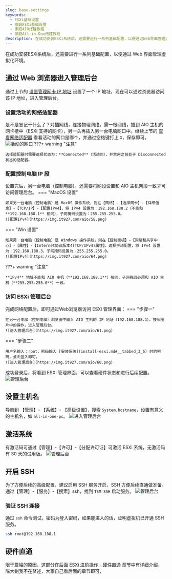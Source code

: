 ```yaml
---
slug: base-settings
keywords: 
  - ESXi基础设置
  - 家庭ESXi基础设置
  - 家庭AIO搭建教程
  - 家庭All-in-One搭建教程
description: 在成功安装ESXi系统后，还需要进行一系列基础配置，以便通过Web界面管理虚拟化环境。
---
```

在成功安装ESXi系统后，还需要进行一系列基础配置，以便通过 Web 界面管理虚拟化环境。
## 通过 Web 浏览器进入管理后台
通过上节的 [设置管理网卡 IP 地址](install-esxi.md#ip_1) 设置了一个 IP 地址，现在可以通过浏览器访问该 IP 地址，进入管理后台。

### 设置活动的网络适配器
是不是忘记干什么了？对插网线，连接物理网络。需一根网线，插到 AIO 主机的网卡槽中（ESXi 支持的网卡），另一头再插入另一台电脑网口中。继续上节的 [查看网络适配器](install-esxi.md#_7) 看看活动的网口是哪个，并通过空格键打上 `X`，保存即可。
![活动的网口](https://img.it927.com/aio/59.png)
???+ warning "注意"

    选择适配器时需要选择状态为：**Connected**（活动的），并禁用之前处于 Disconnected 状态的适配器。

### 配置控制电脑 IP 段
设置完后，另一台电脑（控制电脑），还需要将网段设置和 AIO 主机网段一致才可访问管理后台。
=== "MacOS 设置"

    如果另一台电脑（控制电脑）是 MacOS 操作系统，则在【网络】-【选择网卡】-【详细信息】-【TCP/IP】-【配置IPv4】，将 IPv4 设置为：192.168.188.2（不能和 **192.168.188.1** 相同），子网掩码设置为：255.255.255.0。
    ![配置IPv4](https://img.it927.com/aio/58.png)

=== "Win 设置"

    如果另一台电脑（控制电脑）是 Windows 操作系统，则在【控制面板】-【网络和共享中心】-【属性】-【Internet协议版本4(TCP/IPv4)属性】，选择手动配置，将 IPv4 设置为：192.168.188.3，子网掩码设置为：255.255.255.0。
    ![配置IPv4](https://img.it927.com/aio/64.png)

???+ warning "注意"

    **IPv4** 地址不能和 AIO 主机（**192.168.188.1**）相同，子网掩码必须和 AIO 主机（**255.255.255.0**）一致。

### 访问 ESXi 管理后台
完成网络配置后，即可通过Web浏览器访问 ESXi 管理界面：
=== "步骤一"
    
    在另一台电脑（控制电脑）浏览器中输入 AIO 主机的 IP 地址（192.168.188.1），按照图片中的操作，进入管理后台。
    ![进入管理后台](https://img.it927.com/aio/61.png)

=== "步骤二"
    
    用户名输入：root，密码输入 [安装系统](install-esxi.md#__tabbed_3_6) 时的密码，点击登入即可。
    ![进入管理后台](https://img.it927.com/aio/60.png)

成功登录后，将看到 ESXi 管理界面，可以查看硬件状态和进行后续配置。
![管理后台](https://img.it927.com/aio/62.png)
## 设置主机名
导航到 【管理】- 【系统】- 【高级设置】，搜索 `System.hostname`，设置有意义的主机名，如 `all-in-one-pc`。
![进入管理后台](https://img.it927.com/aio/66.png)
## 激活系统
有激活码可通过【管理】-【许可】-【分配许可证】可激活 ESXi 系统，无激活码有 30 天的试用版。
![管理后台](https://img.it927.com/aio/63.png)

## 开启 SSH 
为了方便后续的高级配置，建议启用 SSH 服务开启，SSH 方便后续直通做准备。通过【管理】-【服务】-【搜索】ssh，找到 `TSM-SSH` 启动服务。
![管理后台](https://img.it927.com/aio/65.png)
### 验证 SSH 连接
通过 `ssh` 命令测试，密码为登入密码，如果能进入的话，证明虚拟机已开通 SSH 服务。
```bash
ssh root@192.168.188.1
```
## 硬件直通
限于篇幅的原因，这部分在后面 [ESXi 进阶操作 - 硬件直通](../esxi/passthrough.md) 章节中有详细介绍，陈大剩我不在赘述，大家自己看后面的章节即可，

